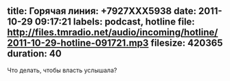 title: Горячая линия: +7927XXX5938
date: 2011-10-29 09:17:21
labels: podcast, hotline
file: http://files.tmradio.net/audio/incoming/hotline/2011-10-29-hotline-091721.mp3
filesize: 420365
duration: 40
---
Что делать, чтобы власть услышала?
